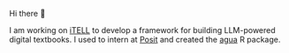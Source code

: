 Hi there :wave:

I am working on [iTELL](https://github.com/learlab/itell-strapi-demo) to develop a framework for building LLM-powered digital textbooks. I used to intern at [Posit](https://posit.co/)
and created the [agua](https://github.com/tidymodels/agua) R package. 
